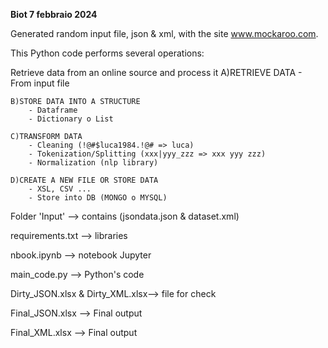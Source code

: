 **Biot 7 febbraio 2024**

Generated random input file, json & xml, with the site www.mockaroo.com.

This Python code performs several operations:

Retrieve data from an online source and process it
    A)RETRIEVE DATA
        - From input file
        
    B)STORE DATA INTO A STRUCTURE
        - Dataframe
        - Dictionary o List
        
    C)TRANSFORM DATA
        - Cleaning (!@#$luca1984.!@# => luca)
        - Tokenization/Splitting (xxx|yyy_zzz => xxx yyy zzz)
        - Normalization (nlp library)
        
    D)CREATE A NEW FILE OR STORE DATA
        - XSL, CSV ...
        - Store into DB (MONGO o MYSQL)


Folder 'Input' --> contains (jsondata.json & dataset.xml)

requirements.txt --> libraries 

nbook.ipynb --> notebook Jupyter

main_code.py --> Python's code

Dirty_JSON.xlsx & Dirty_XML.xlsx--> file for check

Final_JSON.xlsx --> Final output

Final_XML.xlsx --> Final output